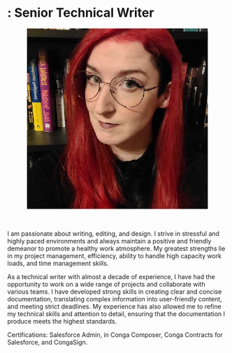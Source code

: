 ﻿<?xml version="1.0" encoding="utf-8"?>
<html xmlns:MadCap="http://www.madcapsoftware.com/Schemas/MadCap.xsd">
    <head>
    </head>
    <body>
        <h1><MadCap:variable name="General.Name" />: Senior Technical Writer</h1>
        <p style="text-align: center;">
            <img src="../Resources/Images/v 3.jpg" />
        </p>
        <p>&#160;</p>
        <p>I am passionate about writing, editing, and design. I strive in stressful and highly paced environments and always maintain a positive and friendly demeanor to promote a healthy work atmosphere. My greatest strengths lie in my project management, efficiency, ability to handle high capacity work loads, and time management skills.</p>
        <p>As a technical writer with almost a decade of experience, I have had the opportunity to work on a wide range of projects and collaborate with various teams. I have developed strong skills in creating clear and concise documentation, translating complex information into user-friendly content, and meeting strict deadlines. My experience has also allowed me to refine my technical skills and attention to detail, ensuring that the documentation I produce meets the highest standards.</p>
        <p>Certifications: Salesforce Admin, in Conga Composer, Conga Contracts for Salesforce, and CongaSign.</p>
        <p><MadCap:variable name="General.LinkedIn" />
        </p>
        <p><MadCap:variable name="General.Email" />
        </p>
    </body>
</html>
